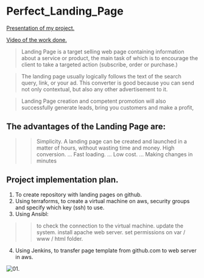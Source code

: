 # Perfect_Landing_Page
[Presentation of my project.](https://docs.google.com/presentation/d/1NPk14XnnWNMvpTLrLlSjYDwKakvo_Eq5/edit#slide=id.p4)

[Video of the work done.](https://youtu.be/3Idj4KpWa8o)

> Landing Page is a target selling web page containing information about a service or product, the main task of which is to encourage the client to take a targeted action (subscribe, order or purchase.)

> The landing page usually logically follows the text of the search query, link, or your ad. This converter is good because you can send not only contextual, but also any other advertisement to it.

> Landing Page creation and competent promotion will also successfully generate leads, bring you customers and make a profit,

 The advantages of the Landing Page are:
 ---------------------------------------
 >> Simplicity. A landing page can be created and launched in a matter of hours, without wasting time and money.
 >> High conversion. ...
 >> Fast loading. ...
 >> Low cost. ...
 >> Making changes in minutes 

 Project implementation plan. 
 -----------------------------
 1. To create repository with landing pages on github.
 2. Using terraforms, to create a virtual machine on aws, security groups and specify which key (ssh) to use.
 3. Using Ansibl:
 >> to check the connection to the virtual machine.
 >> update the system.
 >> install apache web server.
 >> set permissions on var / www / html folder.
 4. Using Jenkins, to transfer page template from github.com to web server in aws. 

![01.](https://github.com/mikudpua/Perfect_Landing_Page/images/01.png)





